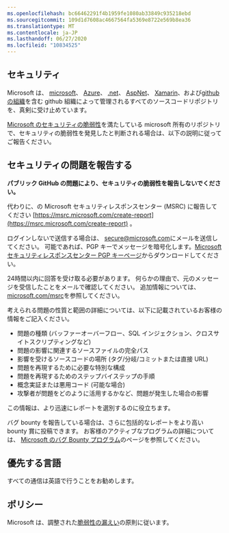 ```yaml
---
ms.openlocfilehash: bc66462291f4b1959fe1080ab33849c935218ebd
ms.sourcegitcommit: 109d1d7608ac4667564fa5369e8722e569b8ea36
ms.translationtype: MT
ms.contentlocale: ja-JP
ms.lasthandoff: 06/27/2020
ms.locfileid: "10834525"
---
```

<!-- BEGIN MICROSOFT SECURITY.MD V0.0.5 BLOCK -->

##  <a name="security"></a>セキュリティ

Microsoft は、 [microsoft](https://github.com/Microsoft)、 [Azure](https://github.com/Azure)、 [.net](https://github.com/dotnet)、 [AspNet](https://github.com/aspnet)、 [Xamarin](https://github.com/xamarin)、および[github の組織](https://opensource.microsoft.com/)を含む github 組織によって管理されるすべてのソースコードリポジトリを、真剣に受け止めています。

[Microsoft のセキュリティの脆弱性](https://docs.microsoft.com/en-us/previous-versions/tn-archive/cc751383(v=technet.10))を満たしている microsoft 所有のリポジトリで、セキュリティの脆弱性を発見したと判断される場合は、以下の説明に従ってご報告ください。

##  <a name="reporting-security-issues"></a>セキュリティの問題を報告する

**パブリック GitHub の問題により、セキュリティの脆弱性を報告しないでください。**

代わりに、の Microsoft セキュリティレスポンスセンター (MSRC) に報告してください [https://msrc.microsoft.com/create-report](https://msrc.microsoft.com/create-report) 。

ログインしないで送信する場合は、 [secure@microsoft.com](mailto:secure@microsoft.com)にメールを送信してください。  可能であれば、PGP キーでメッセージを暗号化します。[Microsoft セキュリティレスポンスセンター PGP キーページ](https://www.microsoft.com/en-us/msrc/pgp-key-msrc)からダウンロードしてください。

24時間以内に回答を受け取る必要があります。 何らかの理由で、元のメッセージを受信したことをメールで確認してください。 追加情報については、 [microsoft.com/msrc](https://www.microsoft.com/msrc)を参照してください。 

考えられる問題の性質と範囲の詳細については、以下に記載されているお客様の情報をご記入ください。

  * 問題の種類 (バッファーオーバーフロー、SQL インジェクション、クロスサイトスクリプティングなど)
  * 問題の影響に関連するソースファイルの完全パス
  * 影響を受けるソースコードの場所 (タグ/分岐/コミットまたは直接 URL)
  * 問題を再現するために必要な特別な構成
  * 問題を再現するためのステップバイステップの手順
  * 概念実証または悪用コード (可能な場合)
  * 攻撃者が問題をどのように活用するかなど、問題が発生した場合の影響

この情報は、より迅速にレポートを選別するのに役立ちます。

バグ bounty を報告している場合は、さらに包括的なレポートをより高い bounty 賞に投稿できます。 お客様のアクティブなプログラムの詳細については、 [Microsoft のバグ Bounty プログラム](https://microsoft.com/msrc/bounty)のページを参照してください。

##  <a name="preferred-languages"></a>優先する言語

すべての通信は英語で行うことをお勧めします。

##  <a name="policy"></a>ポリシー

Microsoft は、調整された[脆弱性の漏えい](https://www.microsoft.com/en-us/msrc/cvd)の原則に従います。

<!-- END MICROSOFT SECURITY.MD BLOCK -->